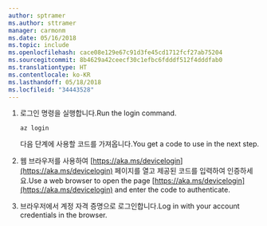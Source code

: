 ```yaml
---
author: sptramer
ms.author: sttramer
manager: carmonm
ms.date: 05/16/2018
ms.topic: include
ms.openlocfilehash: cace08e129e67c91d3fe45cd1712fcf27ab75204
ms.sourcegitcommit: 8b4629a42ceecf30c1efbc6fdddf512f4dddfab0
ms.translationtype: HT
ms.contentlocale: ko-KR
ms.lasthandoff: 05/18/2018
ms.locfileid: "34443528"
---
```

1. <span data-ttu-id="4b541-101">로그인 명령을 실행합니다.</span><span class="sxs-lookup"><span data-stu-id="4b541-101">Run the login command.</span></span>

    ```azurecli-interactive
    az login
    ```

   <span data-ttu-id="4b541-102">다음 단계에 사용할 코드를 가져옵니다.</span><span class="sxs-lookup"><span data-stu-id="4b541-102">You get a code to use in the next step.</span></span>

2. <span data-ttu-id="4b541-103">웹 브라우저를 사용하여 [https://aka.ms/devicelogin](https://aka.ms/devicelogin) 페이지를 열고 제공된 코드를 입력하여 인증하세요.</span><span class="sxs-lookup"><span data-stu-id="4b541-103">Use a web browser to open the page [https://aka.ms/devicelogin](https://aka.ms/devicelogin) and enter the code to authenticate.</span></span>

3. <span data-ttu-id="4b541-104">브라우저에서 계정 자격 증명으로 로그인합니다.</span><span class="sxs-lookup"><span data-stu-id="4b541-104">Log in with your account credentials in the browser.</span></span>